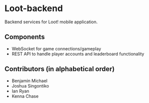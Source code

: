 # Loot-backend
Backend services for Loot! mobile application.

## Components
- WebSocket for game connections/gameplay
- REST API to handle player accounts and leaderboard functionality

## Contributors (in alphabetical order)
- Benjamin Michael
- Joshua Singontiko
- Ian Ryan
- Kenna Chase
